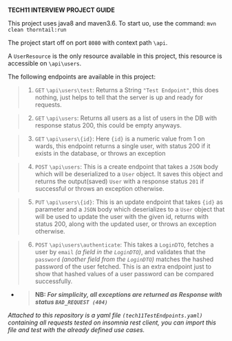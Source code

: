 **TECH11 INTERVIEW PROJECT GUIDE**

This project uses java8 and maven3.6. To start uo, use the command: `mvn clean thorntail:run`

The project start off on port `8080` with context path `\api`.

A `UserResource` is the only resource available in this project, this resource is accessible on `\api\users`. 

The following endpoints are available in this project:

> 1. `GET` `\api\users\test`: Returns a String `"Test Endpoint"`, this does nothing, just helps to tell that the server is up and ready for requests.

> 2. `GET` `\api\users`: Returns all users as a list of users in the DB with response status 200, this could be empty anyways.

> 3. `GET` `\api\users\{id}`: Here `{id}` is a numeric value from 1 on wards, this endpoint returns a single user, with status 200 if it exists in the database, or throws an exception

> 4. `POST` `\api\users`: This is a create endpoint that takes a `JSON` body which will be deserialized to a `User` object. It saves this object and returns the output(saved) `User` with a response status `201` if successful or throws an exception otherwise.

> 5. `PUT` `\api\users\{id}`: This is an update endpoint that takes `{id}` as parameter and a `JSON` body which deserializes to a `User` object that will be used to update the user with the given id, returns with status 200, along with the updated user, or throws an exception otherwise.

> 6. `POST` `\api\users\authenticate`: This takes a `LoginDTO`, fetches a user by `email` _(a field in the `LoginDTO`)_, and validates that the `password` _(another field from the `LoginDTO`)_ matches the hashed password of the user fetched. This is an extra endpoint just to show that hashed values of a user password can be compared successfully.

* > **NB: _For simplicity, all exceptions are returned as Response with status `BAD_REQUEST (404)`_**
  
_Attached to this repository is a yaml file `(tech11TestEndpoints.yaml)` containing all requests tested on insomnia rest client, you can import this file and test with the already defined use cases._